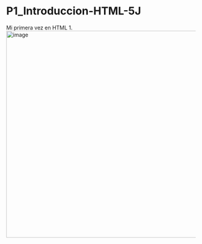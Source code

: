 # P1_Introduccion-HTML-5J
Mi primera vez en HTML
1.<img width="936" height="552" alt="image" src="https://github.com/user-attachments/assets/9c762484-18f7-4712-8e98-0ac975f7f722" />

